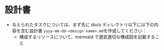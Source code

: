# 設計書

- 与えられたタスクについては、まず先に docs ディレクトリ以下に以下の内容を含む設計書 `yyyy-mm-dd-<design name>.md`を作成してください：
  - 構成するリソースについて、mermaid で適宜適切な構成図を記載すること
